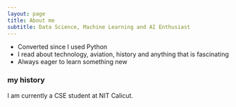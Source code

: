 ```yaml
---
layout: page
title: About me
subtitle: Data Science, Machine Learning and AI Enthusiast
---
```


- Converted since I used Python
- I read about technology, aviation, history and anything that is fascinating
- Always eager to learn something new

### my history

I am currently a CSE student at NIT Calicut. 
